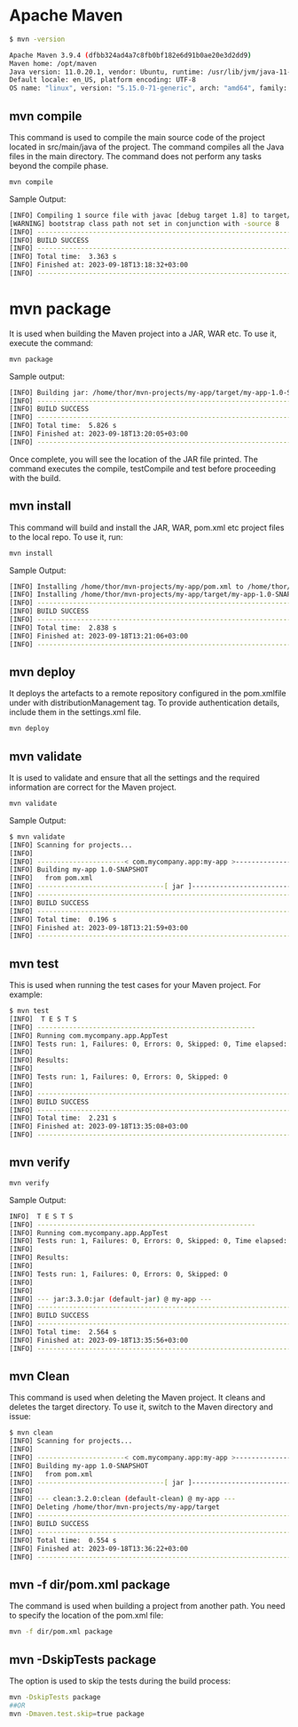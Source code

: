 # Apache Maven 

```bash
$ mvn -version

Apache Maven 3.9.4 (dfbb324ad4a7c8fb0bf182e6d91b0ae20e3d2dd9)
Maven home: /opt/maven
Java version: 11.0.20.1, vendor: Ubuntu, runtime: /usr/lib/jvm/java-11-openjdk-amd64
Default locale: en_US, platform encoding: UTF-8
OS name: "linux", version: "5.15.0-71-generic", arch: "amd64", family: "unix"
```
## mvn compile
This command is used to compile the main source code of the project located in src/main/java of the project. The command compiles all the Java files in the main directory. The command does not perform any tasks beyond the compile phase.

```bash
mvn compile

```
Sample Output:
```bash
[INFO] Compiling 1 source file with javac [debug target 1.8] to target/classes
[WARNING] bootstrap class path not set in conjunction with -source 8
[INFO] ------------------------------------------------------------------------
[INFO] BUILD SUCCESS
[INFO] ------------------------------------------------------------------------
[INFO] Total time:  3.363 s
[INFO] Finished at: 2023-09-18T13:18:32+03:00
[INFO] ------------------------------------------------------------------------

```

# mvn package
It is used when building the Maven project into a JAR, WAR etc. To use it, execute the command:
```bash
mvn package
```
Sample output:
```bash
[INFO] Building jar: /home/thor/mvn-projects/my-app/target/my-app-1.0-SNAPSHOT.jar
[INFO] ------------------------------------------------------------------------
[INFO] BUILD SUCCESS
[INFO] ------------------------------------------------------------------------
[INFO] Total time:  5.826 s
[INFO] Finished at: 2023-09-18T13:20:05+03:00
[INFO] ------------------------------------------------------------------------
```
Once complete, you will see the location of the JAR file printed. The command executes the compile, testCompile and test before proceeding with the build.

## mvn install
This command will build and install the JAR, WAR, pom.xml etc project files to the local repo. To use it, run:
```bash
mvn install
```
Sample Output:
```bash
[INFO] Installing /home/thor/mvn-projects/my-app/pom.xml to /home/thor/.m2/repository/com/mycompany/app/my-app/1.0-SNAPSHOT/my-app-1.0-SNAPSHOT.pom
[INFO] Installing /home/thor/mvn-projects/my-app/target/my-app-1.0-SNAPSHOT.jar to /home/thor/.m2/repository/com/mycompany/app/my-app/1.0-SNAPSHOT/my-app-1.0-SNAPSHOT.jar
[INFO] ------------------------------------------------------------------------
[INFO] BUILD SUCCESS
[INFO] ------------------------------------------------------------------------
[INFO] Total time:  2.838 s
[INFO] Finished at: 2023-09-18T13:21:06+03:00
[INFO] ------------------------------------------------------------------------
```
## mvn deploy
It deploys the artefacts to a remote repository configured in the pom.xmlfile under with distributionManagement tag. To provide authentication details, include them in the settings.xml file.
```bash
mvn deploy
```
## mvn validate
It is used to validate and ensure that all the settings and the required information are correct for the Maven project.
```bash
mvn validate
```
Sample Output:
```bash
$ mvn validate
[INFO] Scanning for projects...
[INFO] 
[INFO] ----------------------< com.mycompany.app:my-app >----------------------
[INFO] Building my-app 1.0-SNAPSHOT
[INFO]   from pom.xml
[INFO] --------------------------------[ jar ]---------------------------------
[INFO] ------------------------------------------------------------------------
[INFO] BUILD SUCCESS
[INFO] ------------------------------------------------------------------------
[INFO] Total time:  0.196 s
[INFO] Finished at: 2023-09-18T13:21:59+03:00
[INFO] ------------------------------------------------------------------------
```
## mvn test
This is used when running the test cases for your Maven project. For example:
```bash
$ mvn test
[INFO]  T E S T S
[INFO] -------------------------------------------------------
[INFO] Running com.mycompany.app.AppTest
[INFO] Tests run: 1, Failures: 0, Errors: 0, Skipped: 0, Time elapsed: 0.036 s -- in com.mycompany.app.AppTest
[INFO] 
[INFO] Results:
[INFO] 
[INFO] Tests run: 1, Failures: 0, Errors: 0, Skipped: 0
[INFO] 
[INFO] ------------------------------------------------------------------------
[INFO] BUILD SUCCESS
[INFO] ------------------------------------------------------------------------
[INFO] Total time:  2.231 s
[INFO] Finished at: 2023-09-18T13:35:08+03:00
[INFO] ------------------------------------------------------------------------
```
## mvn verify
```bash
mvn verify
```
Sample Output:
```bash
INFO]  T E S T S
[INFO] -------------------------------------------------------
[INFO] Running com.mycompany.app.AppTest
[INFO] Tests run: 1, Failures: 0, Errors: 0, Skipped: 0, Time elapsed: 0.039 s -- in com.mycompany.app.AppTest
[INFO] 
[INFO] Results:
[INFO] 
[INFO] Tests run: 1, Failures: 0, Errors: 0, Skipped: 0
[INFO] 
[INFO] 
[INFO] --- jar:3.3.0:jar (default-jar) @ my-app ---
[INFO] ------------------------------------------------------------------------
[INFO] BUILD SUCCESS
[INFO] ------------------------------------------------------------------------
[INFO] Total time:  2.564 s
[INFO] Finished at: 2023-09-18T13:35:56+03:00
[INFO] ------------------------------------------------------------------------
```
## mvn Clean
This command is used when deleting the Maven project. It cleans and deletes the target directory. To use it, switch to the Maven directory and issue:

```bash
$ mvn clean
[INFO] Scanning for projects...
[INFO] 
[INFO] ----------------------< com.mycompany.app:my-app >----------------------
[INFO] Building my-app 1.0-SNAPSHOT
[INFO]   from pom.xml
[INFO] --------------------------------[ jar ]---------------------------------
[INFO] 
[INFO] --- clean:3.2.0:clean (default-clean) @ my-app ---
[INFO] Deleting /home/thor/mvn-projects/my-app/target
[INFO] ------------------------------------------------------------------------
[INFO] BUILD SUCCESS
[INFO] ------------------------------------------------------------------------
[INFO] Total time:  0.554 s
[INFO] Finished at: 2023-09-18T13:36:22+03:00
[INFO] ------------------------------------------------------------------------
```
## mvn -f dir/pom.xml package
The command is used when building a project from another path. You need to specify the location of the pom.xml file:
```bash
mvn -f dir/pom.xml package
```
## mvn -DskipTests package
The option is used to skip the tests during the build process:



```bash
mvn -DskipTests package
##OR
mvn -Dmaven.test.skip=true package

```